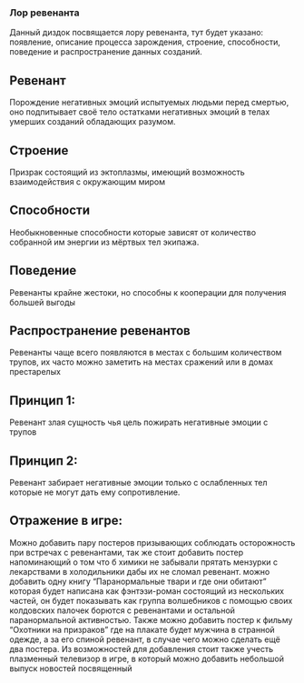 ### Лор ревенанта

Данный диздок посвящается лору ревенанта, тут будет указано: появление, описание процесса зарождения, строение, способности, поведение и распространение данных созданий.


## Ревенант 
Порождение негативных эмоций испытуемых людьми перед смертью, оно подпитывает своё тело остатками негативных эмоций в телах умерших созданий обладающих разумом.

## Строение
Призрак состоящий из эктоплазмы, имеющий возможность взаимодействия с окружающим миром

## Способности 
Необыкновенные способности которые зависят от количество собранной им энергии из мёртвых тел экипажа.

## Поведение 
Ревенанты крайне жестоки, но способны к кооперации для получения большей выгоды

## Распространение ревенантов 
Ревенанты чаще всего появляются в местах с большим количеством трупов, их часто можно заметить на местах сражений или в домах престарелых 

## Принцип 1: 
Ревенант злая сущность чья цель пожирать негативные эмоции с трупов

## Принцип 2: 
Ревенант забирает негативные эмоции только с ослабленных тел которые не могут дать ему сопротивление.

## Отражение в игре:
Можно добавить пару постеров призывающих соблюдать осторожность при встречах с ревенантами, так же стоит добавить постер напоминающий о том что б химики не забывали прятать мензурки с лекарствами в холодильники дабы их не сломал ревенант. можно добавить одну книгу “Паранормальные твари и где они обитают” которая будет написана как фэнтэзи-роман состоящий из нескольких частей, он будет показывать как группа волшебников с помощью своих колдовских палочек борются с ревенантами и остальной паранормальной активностью.
Также можно добавить постер к фильму “Охотники на призраков” где на плакате будет мужчина в странной одежде, а за его спиной ревенант, в случае чего можно сделать ещё два постера.
Из возможностей для добавления стоит также учесть плазменный телевизор в игре, в который можно добавить небольшой выпуск новостей посвященный 